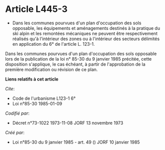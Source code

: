 # Article L445-3

- Dans les communes pourvues d'un plan d'occupation des sols opposable, les équipements et aménagements destinés à la
pratique du ski alpin et les remontées mécaniques ne peuvent être respectivement réalisés qu'à l'intérieur des zones ou à
l'intérieur des secteurs délimités en application du 6° de l'article L. 123-1.

Dans les communes pourvues d'un plan d'occupation des sols opposable lors de la publication de la loi n° 85-30 du 9 janvier
1985 précitée, cette disposition s'applique, le cas échéant, à partir de l'approbation de la première modification ou
révision de ce plan.

**Liens relatifs à cet article**

_Cite_:

  - Code de l'urbanisme L123-1 6°
  - Loi n°85-30 1985-01-09

_Codifié par_:

  - Décret n°73-1022 1973-11-08 JORF 13 novembre 1973

_Créé par_:

  - Loi n°85-30 du 9 janvier 1985 - art. 49 () JORF 10 janvier 1985
